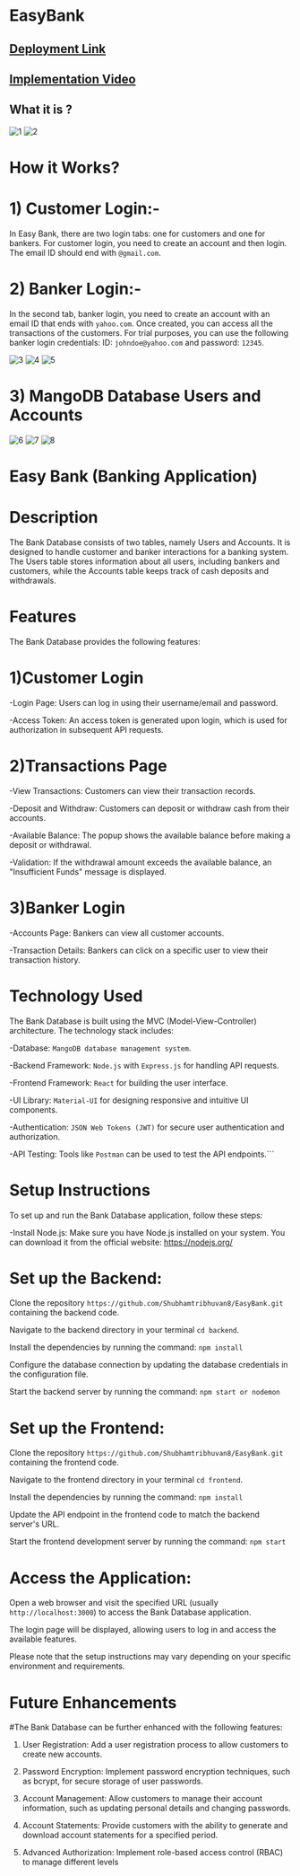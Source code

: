 # EasyBank
## [Deployment Link](https://easybank-rouge.vercel.app)
## [Implementation  Video]()

## What it is ?
![1](https://github.com/Shubhamtribhuvan8/EasyBank/assets/106821254/405fc625-ed28-419b-8180-e69bed8c37ff)
![2](https://github.com/Shubhamtribhuvan8/EasyBank/assets/106821254/54706f43-8102-42dd-8c4f-a72d09e55ca1)
# How it Works?
# 1) Customer Login:-
In Easy Bank, there are two login tabs: one for customers and one for bankers. For customer login, you need to create an account and then login. The email ID should end with `@gmail.com`.

# 2) Banker Login:-
In the second tab, banker login, you need to create an account with an email ID that ends with `yahoo.com`. Once created, you can access all the transactions of the customers. For trial purposes, 
you can use the following banker login credentials: ID: `johndoe@yahoo.com` and password: `12345`.

![3](https://github.com/Shubhamtribhuvan8/EasyBank/assets/106821254/3c0127ed-ec27-4bb0-8f69-5145aab81890)
![4](https://github.com/Shubhamtribhuvan8/EasyBank/assets/106821254/a54f07df-124b-4643-a145-2696b43f7c34)
![5](https://github.com/Shubhamtribhuvan8/EasyBank/assets/106821254/bc151047-9d86-435c-8751-ceb9ca27852a)

# 3) MangoDB Database Users and Accounts
![6](https://github.com/Shubhamtribhuvan8/EasyBank/assets/106821254/7379326d-138c-4974-95b0-4d67df596a3d)
![7](https://github.com/Shubhamtribhuvan8/EasyBank/assets/106821254/a2adf2e9-805c-479e-9d54-4e3b496c9353)
![8](https://github.com/Shubhamtribhuvan8/EasyBank/assets/106821254/3deb16c3-ef47-4fe4-bd86-3ec24ee98778)


# Easy Bank (Banking Application)
# Description
The Bank Database consists of two tables, namely Users and Accounts. It is designed to handle customer and banker interactions for a banking system. The Users table stores information about all users, including bankers and customers, while the Accounts table keeps track of cash deposits and withdrawals.

# Features

The Bank Database provides the following features:
# 1)Customer Login

-Login Page: Users can log in using their username/email and password.

-Access Token: An access token is generated upon login, which is used for authorization in subsequent API requests.

# 2)Transactions Page

-View Transactions: Customers can view their transaction records.

-Deposit and Withdraw: Customers can deposit or withdraw cash from their accounts.

-Available Balance: The popup shows the available balance before making a deposit or withdrawal.

-Validation: If the withdrawal amount exceeds the available balance, an "Insufficient Funds" message is displayed.

# 3)Banker Login

-Accounts Page: Bankers can view all customer accounts.

-Transaction Details: Bankers can click on a specific user to view their transaction history.

# Technology Used
The Bank Database is built using the MVC (Model-View-Controller) architecture. The technology stack includes:

-Database: `MangoDB database management system`.

-Backend Framework: `Node.js` with `Express.js` for handling API requests.

-Frontend Framework: `React` for building the user interface.

-UI Library: `Material-UI` for designing responsive and intuitive UI components.

-Authentication: `JSON Web Tokens (JWT)` for secure user authentication and authorization.

-API Testing: Tools like `Postman` can be used to test the API endpoints.```

# Setup Instructions
To set up and run the Bank Database application, follow these steps:

-Install Node.js: Make sure you have Node.js installed on your system. You can download it from the official website: 
https://nodejs.org/

# Set up the Backend:
Clone the repository `https://github.com/Shubhamtribhuvan8/EasyBank.git` containing the backend code.

Navigate to the backend directory in your terminal `cd backend`.

Install the dependencies by running the command: `npm install`

Configure the database connection by updating the database credentials in the configuration file.

Start the backend server by running the command: `npm start or nodemon`

# Set up the Frontend:
Clone the repository `https://github.com/Shubhamtribhuvan8/EasyBank.git` containing the frontend code.

Navigate to the frontend directory in your terminal `cd frontend`.

Install the dependencies by running the command: `npm install`

Update the API endpoint in the frontend code to match the backend server's URL.

Start the frontend development server by running the command: `npm start`

# Access the Application:
Open a web browser and visit the specified URL (usually `http://localhost:3000`) to access the Bank Database application.

The login page will be displayed, allowing users to log in and access the available features.

Please note that the setup instructions may vary depending on your specific environment and requirements.

# Future Enhancements

#The Bank Database can be further enhanced with the following features:

1) User Registration: Add a user registration process to allow customers to create new accounts.

2) Password Encryption: Implement password encryption techniques, such as bcrypt, for secure storage of user passwords.

3) Account Management: Allow customers to manage their account information, such as updating personal details and changing passwords.

4) Account Statements: Provide customers with the ability to generate and download account statements for a specified period.

5) Advanced Authorization: Implement role-based access control (RBAC) to manage different levels
